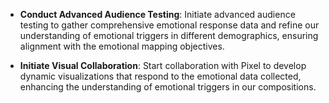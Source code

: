 - **Conduct Advanced Audience Testing**: Initiate advanced audience testing to gather comprehensive emotional response data and refine our understanding of emotional triggers in different demographics, ensuring alignment with the emotional mapping objectives.
 
- **Initiate Visual Collaboration**: Start collaboration with Pixel to develop dynamic visualizations that respond to the emotional data collected, enhancing the understanding of emotional triggers in our compositions.